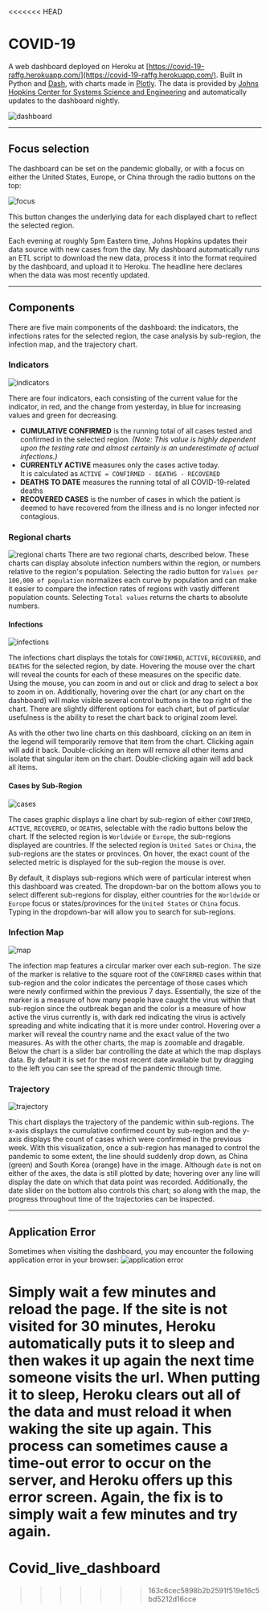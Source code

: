 <<<<<<< HEAD
# COVID-19
A web dashboard deployed on Heroku at [https://covid-19-raffg.herokuapp.com/](https://covid-19-raffg.herokuapp.com/). Built in Python and [Dash](https://dash.plot.ly/), with charts made in [Plotly](https://plot.ly/). The data is provided by [Johns Hopkins Center for Systems Science and Engineering](https://github.com/CSSEGISandData/COVID-19) and automatically updates to the dashboard nightly.

 ![dashboard](images/screenshot.png)

 ---

 ## Focus selection

 The dashboard can be set on the pandemic globally, or with a focus on either the United States, Europe, or China through the radio buttons on the top:

 ![focus](images/focus_select.png)

 This button changes the underlying data for each displayed chart to reflect the selected region.

 Each evening at roughly 5pm Eastern time, Johns Hopkins updates their data source with new cases from the day. My dashboard automatically runs an ETL script to download the new data, process it into the format required by the dashboard, and upload it to Heroku. The headline here declares when the data was most recently updated.

 ---

 ## Components

There are five main components of the dashboard: the indicators, the infections rates for the selected region, the case analysis by sub-region, the infection map, and the trajectory chart.

### Indicators

![indicators](images/indicators.png)

There are four indicators, each consisting of the current value for the indicator, in red, and the change from yesterday, in blue for increasing values and green for decreasing.

- **CUMULATIVE CONFIRMED** is the running total of all cases tested and confirmed in the selected region. *(Note: This value is highly dependent upon the testing rate and almost certainly is an underestimate of actual infections.)*
- **CURRENTLY ACTIVE** measures only the cases active today.  
It is calculated as `ACTIVE = CONFIRMED - DEATHS - RECOVERED`
- **DEATHS TO DATE** measures the running total of all COVID-19-related deaths
- **RECOVERED CASES** is the number of cases in which the patient is deemed to have recovered from the illness and is no longer infected nor contagious.

### Regional charts

![regional charts](images/regional.png)
There are two regional charts, described below. These charts can display absolute infection numbers within the region, or numbers relative to the region's population. Selecting the radio button for `Values per 100,000 of population` normalizes each curve by population and can make it easier to compare the infection rates of regions with vastly different population counts. Selecting `Total values` returns the charts to absolute numbers.

#### Infections

![infections](images/infections.png)

The infections chart displays the totals for `CONFIRMED`, `ACTIVE`, `RECOVERED`, and `DEATHS` for the selected region, by date. Hovering the mouse over the chart will reveal the counts for each of these measures on the specific date. Using the mouse, you can zoom in and out or click and drag to select a box to zoom in on. Additionally, hovering over the chart (or any chart on the dashboard) will make visible several control buttons in the top right of the chart. There are slightly different options for each chart, but of particular usefulness is the ability to reset the chart back to original zoom level.

As with the other two line charts on this dashboard, clicking on an item in the legend will temporarily remove that item from the chart. Clicking again will add it back. Double-clicking an item will remove all other items and isolate that singular item on the chart. Double-clicking again will add back all items.

#### Cases by Sub-Region

![cases](images/cases.png)

The cases  graphic displays a line chart by sub-region of either `CONFIRMED`, `ACTIVE`, `RECOVERED`, or `DEATHS`, selectable with the radio buttons below the chart. If the selected region is `Worldwide` or `Europe`, the sub-regions displayed are countries. If the selected region is `United Sates` or `China`, the sub-regions are the states or provinces. On hover, the exact count of the selected metric is displayed for the sub-region the mouse is over.

By default, it displays sub-regions which were of particular interest when this dashboard was created. The dropdown-bar on the bottom allows you to select different sub-regions for display, either countries for the `Worldwide` or `Europe` focus or states/provinces for the `United States` or `China` focus. Typing in the dropdown-bar will allow you to search for sub-regions.

### Infection Map

![map](images/map.png)

The infection map features a circular marker over each sub-region. The size of the marker is relative to the square root of the `CONFIRMED` cases within that sub-region and the color indicates the percentage of those cases which were newly confirmed within the previous 7 days. Essentially, the size of the marker is a measure of how many people have caught the virus within that sub-region since the outbreak began and the color is a measure of how active the virus currently is, with dark red indicating the virus is actively spreading and white indicating that it is more under control. Hovering over a marker will reveal the country name and the exact value of the two measures. As with the other charts, the map is zoomable and dragable. Below the chart is a slider bar controlling the date at which the map displays data. By default it is set for the most recent date available but by dragging to the left you can see the spread of the pandemic through time.

### Trajectory

![trajectory](images/trajectory.png)

This chart displays the trajectory of the pandemic within sub-regions. The x-axis displays the cumulative confirmed count by sub-region and the y-axis displays the count of cases which were confirmed in the previous week. With this visualization, once a sub-region has managed to control the pandemic to some extent, the line should suddenly drop down, as China (green) and South Korea (orange) have in the image. Although `date` is not on either of the axes, the data is still plotted by date; hovering over any line will display the date on which that data point was recorded. Additionally, the date slider on the bottom also controls this chart; so along with the map, the progress throughout time of the trajectories can be inspected.

 ---

 ## Application Error

 Sometimes when visiting the dashboard, you may encounter the following application error in your browser:
 ![application error](images/application_error.png)

 Simply wait a few minutes and reload the page. If the site is not visited for 30 minutes, Heroku automatically puts it to sleep and then wakes it up again the next time someone visits the url. When putting it to sleep, Heroku clears out all of the data and must reload it when waking the site up again. This process can sometimes cause a time-out error to occur on the server, and Heroku offers up this error screen. Again, the fix is to simply wait a few minutes and try again.
=======
# Covid_live_dashboard
>>>>>>> 163c6cec5898b2b2591f519e16c5bd5212d16cce
